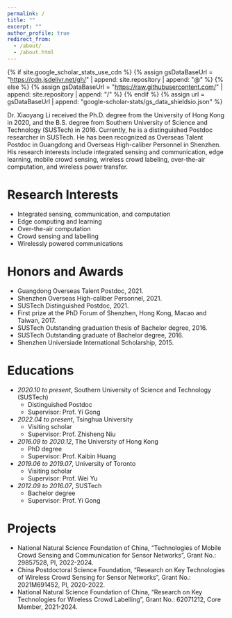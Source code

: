 ```yaml
---
permalink: /
title: ""
excerpt: ""
author_profile: true
redirect_from: 
  - /about/
  - /about.html
---
```


{% if site.google_scholar_stats_use_cdn %}
{% assign gsDataBaseUrl = "https://cdn.jsdelivr.net/gh/" | append: site.repository | append: "@" %}
{% else %}
{% assign gsDataBaseUrl = "https://raw.githubusercontent.com/" | append: site.repository | append: "/" %}
{% endif %}
{% assign url = gsDataBaseUrl | append: "google-scholar-stats/gs_data_shieldsio.json" %}

<span class='anchor' id='about-me'></span>

Dr. Xiaoyang Li received the Ph.D. degree from the University of Hong Kong in 2020, and the B.S. degree from Southern University of Science and Technology (SUSTech) in 2016. Currently, he is a distinguished Postdoc researcher in SUSTech. He has been recognized as Overseas Talent Postdoc in Guangdong and Overseas High-caliber Personnel in Shenzhen. His research interests include integrated sensing and communication, edge learning, mobile crowd sensing, wireless crowd labeling, over-the-air computation, and wireless power transfer.

# Research Interests
- Integrated sensing, communication, and computation
- Edge computing and learning
- Over-the-air computation
- Crowd sensing and labelling
- Wirelessly powered communications


# Honors and Awards
- Guangdong Overseas Talent Postdoc, 2021.
- Shenzhen Overseas High-caliber Personnel, 2021.
- SUSTech Distinguished Postdoc, 2021.
- First prize at the PhD Forum of Shenzhen, Hong Kong, Macao and Taiwan, 2017.
- SUSTech Outstanding graduation thesis of Bachelor degree, 2016.
- SUSTech Outstanding graduate of Bachelor degree, 2016.
- Shenzhen Universiade International Scholarship, 2015.

# Educations
- *2020.10 to present*, Southern University of Science and Technology (SUSTech)
  - Distinguished Postdoc
  - Supervisor: Prof. Yi Gong
- *2022.04 to present*, Tsinghua University
  - Visiting scholar
  - Supervisor: Prof. Zhisheng Niu
- *2016.09 to 2020.12*, The University of Hong Kong
  - PhD degree
  - Supervisor: Prof. Kaibin Huang
- *2019.06 to 2019.07*, University of Toronto
  - Visiting scholar
  - Supervisor: Prof. Wei Yu
- *2012.09 to 2016.07*, SUSTech
  - Bachelor degree
  - Supervisor: Prof. Yi Gong


# Projects
- National Natural Science Foundation of China, “Technologies of Mobile Crowd Sensing and Communication for Sensor Networks”, Grant No.: 29857528, PI, 2022-2024.
- China Postdoctoral Science Foundation, “Research on Key Technologies of Wireless Crowd Sensing for Sensor Networks”, Grant No.: 2021M691452, PI, 2020-2022.
- National Natural Science Foundation of China, “Research on Key Technologies for Wireless Crowd Labelling”, Grant No.: 62071212, Core Member, 2021-2024.
